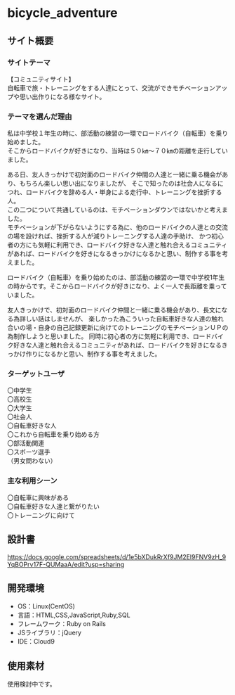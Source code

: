 # bicycle_adventure


## サイト概要


### サイトテーマ
【コミュニティサイト】</br>
自転車で旅・トレーニングをする人達にとって、交流ができモチベーションアップや思い出作りになる様なサイト。

### テーマを選んだ理由
私は中学校１年生の時に、部活動の練習の一環でロードバイク（自転車）を乗り始めました。</br>
そこからロードバイクが好きになり、当時は５０㎞～７０㎞の距離を走行していました。</br>

ある日、友人きっかけで初対面のロードバイク仲間の人達と一緒に乗る機会があり、もちろん楽しい思い出になりましたが、
そこで知ったのは社会人になるにつれ、ロードバイクを辞める人・単身による走行中、トレーニングを挫折する人。</br>
この二つについて共通しているのは、モチベーションダウンではないかと考えました。</br>
モチベーションが下がらないようにする為に、他のロードバイクの人達との交流の場を設ければ、挫折する人が減りトレーニングする人達の手助け、
かつ初心者の方にも気軽に利用でき、ロードバイク好きな人達と触れ合えるコミュニティがあれば、ロードバイクを好きになるきっかけになるかと思い、制作する事を考えました。




ロードバイク（自転車）を乗り始めたのは、部活動の練習の一環で中学校1年生の時からです。そこからロードバイクが好きになり、よく一人で長距離を乗っていました。

友人きっかけで、初対面のロードバイク仲間と一緒に乗る機会があり、長文になる為詳しい話はしませんが、
楽しかった為こういった自転車好きな人達の触れ合いの場・自身の自己記録更新に向けてのトレーニングのモチベーションＵＰの為制作しようと思いました。
同時に初心者の方に気軽に利用でき、ロードバイク好きな人達と触れ合えるコミュニティがあれば、ロードバイクを好きになるきっかけ作りになるかと思い、制作する事を考えました。

### ターゲットユーザ
〇中学生</br>
〇高校生</br>
〇大学生</br>
〇社会人</br>
〇自転車好きな人</br>
〇これから自転車を乗り始める方</br>
〇部活動関連</br>
〇スポーツ選手</br>
（男女問わない）

### 主な利用シーン
〇自転車に興味がある</br>
〇自転車好きな人達と繋がりたい</br>
〇トレーニングに向けて

## 設計書
https://docs.google.com/spreadsheets/d/1e5bXDukRrXf9JM2El9FNV9zH_9YqBOPrv17F-QUMaaA/edit?usp=sharing

## 開発環境
- OS：Linux(CentOS)
- 言語：HTML,CSS,JavaScript,Ruby,SQL
- フレームワーク：Ruby on Rails
- JSライブラリ：jQuery
- IDE：Cloud9

## 使用素材
使用検討中です。

<!--
外部サービスの画像素材・音声素材を使用した場合は、必ずサービス名とURLを明記してください。
使用しない場合は、使用素材の項目をREADMEから削除してください。
-->